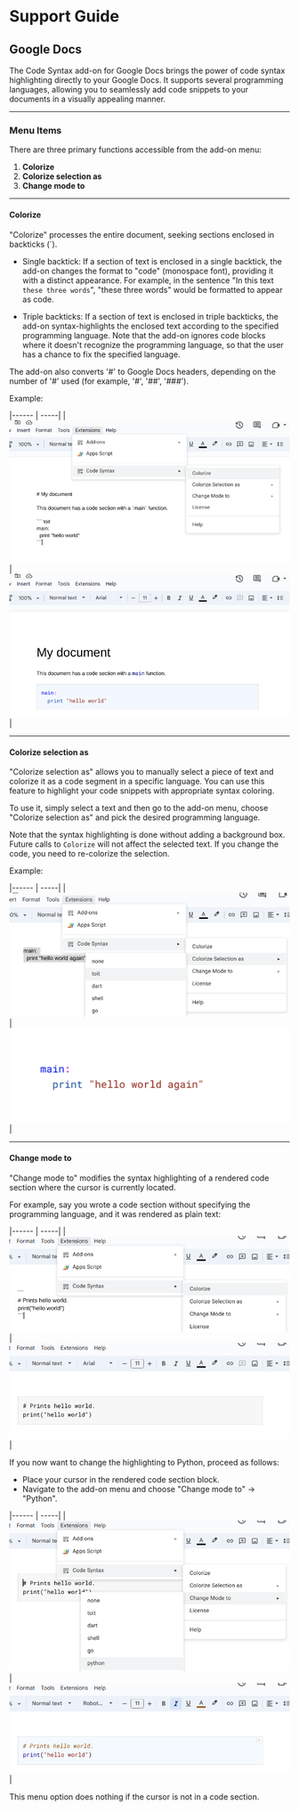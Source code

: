 # Support Guide

## Google Docs

The Code Syntax add-on for Google Docs brings the power of code
syntax highlighting directly to your Google Docs. It supports
several programming languages, allowing you to seamlessly add
code snippets to your documents in a visually appealing manner.

---

### Menu Items

There are three primary functions accessible from the add-on menu:

1. **Colorize**
2. **Colorize selection as**
3. **Change mode to**

---

#### Colorize

"Colorize" processes the entire document, seeking sections enclosed
in backticks (`).

* Single backtick: If a section of text is enclosed in a single backtick,
  the add-on changes the format to "code" (monospace font), providing it
  with a distinct appearance. For example, in the sentence
  "In this text `these three words`", "these three words" would be
  formatted to appear as code.

* Triple backticks: If a section of text is enclosed in triple backticks,
  the add-on syntax-highlights the enclosed text according to the specified
  programming language. Note that the add-on ignores code blocks where
  it doesn't recognize the programming language, so that the user has a chance
  to fix the specified language.

The add-on also converts '#' to Google Docs headers, depending on the
number of '#' used (for example, '#', '##', '###').

Example:

|------ | -----|
|![Before](screens/support1.png) | ![After](screens/support2.png)|

---

#### Colorize selection as

"Colorize selection as" allows you to manually select a piece of
text and colorize it as a code segment in a specific language.
You can use this feature to highlight your code snippets with
appropriate syntax coloring.

To use it, simply select a text and then go to the add-on menu,
choose "Colorize selection as" and pick the desired programming language.

Note that the syntax highlighting is done without adding a background box.
Future calls to `Colorize` will not affect the selected text. If you
change the code, you need to re-colorize the selection.

Example:

|------ | -----|
|![Before](screens/support3.png) | ![After](screens/support4.png)|

---

#### Change mode to

"Change mode to" modifies the syntax highlighting of a rendered code
section where the cursor is currently located.

For example, say you wrote a code section without specifying the
programming language, and it was rendered as plain text:

|------ | -----|
|![Before](screens/support5.png) | ![After](screens/support6.png)|


If you now want to change the highlighting to Python, proceed as follows:
- Place your cursor in the rendered code section block.
- Navigate to the add-on menu and choose "Change mode to" -> "Python".

|------ | -----|
|![Before](screens/support7.png) | ![After](screens/support8.png)|

This menu option does nothing if the cursor is not in a code section.
